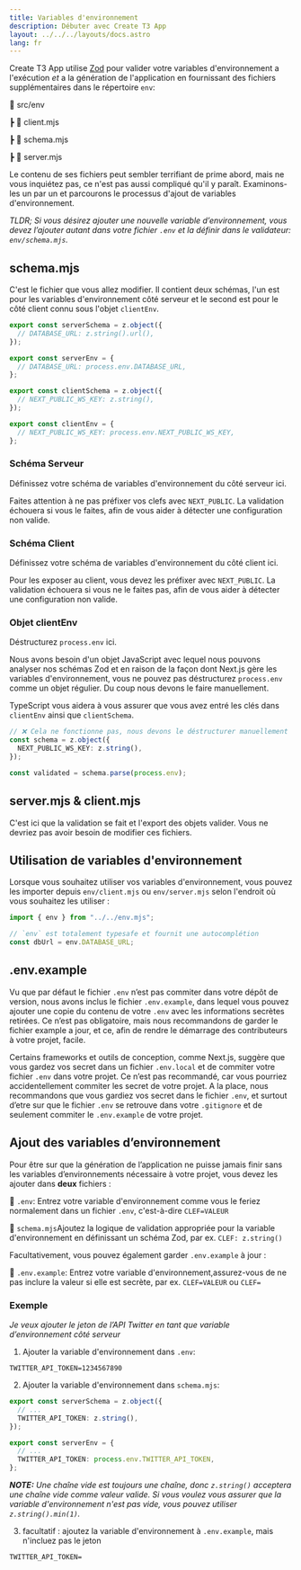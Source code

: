```yaml
---
title: Variables d'environnement
description: Débuter avec Create T3 App
layout: ../../../layouts/docs.astro
lang: fr
---
```


Create T3 App utilise [Zod](https://github.com/colinhacks/zod) pour valider votre variables d'environnement a l'exécution _et_ a la génération de l'application en fournissant des fichiers supplémentaires dans le répertoire `env`:

📁 src/env

┣ 📄 client.mjs

┣ 📄 schema.mjs

┣ 📄 server.mjs

Le contenu de ses fichiers peut sembler terrifiant de prime abord, mais ne vous inquiétez pas, ce n'est pas aussi compliqué qu'il y paraît.
Examinons-les un par un et parcourons le processus d'ajout de variables d'environnement.

_TLDR; Si vous désirez ajouter une nouvelle variable d’environnement, vous devez l’ajouter autant dans votre fichier `.env` et la définir dans le validateur: `env/schema.mjs`._

## schema.mjs

C'est le fichier que vous allez modifier. Il contient deux schémas, l'un est pour les variables d'environnement côté serveur et le second est pour le côté client connu sous l'objet `clientEnv`.

```ts:env/schema.mjs
export const serverSchema = z.object({
  // DATABASE_URL: z.string().url(),
});

export const serverEnv = {
  // DATABASE_URL: process.env.DATABASE_URL,
};

export const clientSchema = z.object({
  // NEXT_PUBLIC_WS_KEY: z.string(),
});

export const clientEnv = {
  // NEXT_PUBLIC_WS_KEY: process.env.NEXT_PUBLIC_WS_KEY,
};
```

### Schéma Serveur

Définissez votre schéma de variables d'environnement du côté serveur ici.

Faites attention à ne pas préfixer vos clefs avec `NEXT_PUBLIC`. La validation échouera si vous le faites, afin de vous aider à détecter une configuration non valide.

### Schéma Client

Définissez votre schéma de variables d'environnement du côté client ici.

Pour les exposer au client, vous devez les préfixer avec `NEXT_PUBLIC`. La validation échouera si vous ne le faites pas, afin de vous aider à détecter une configuration non valide.

### Objet clientEnv

Déstructurez `process.env` ici.

Nous avons besoin d'un objet JavaScript avec lequel nous pouvons analyser nos schémas Zod et en raison de la façon dont Next.js gère les variables d'environnement, vous ne pouvez pas déstructurez `process.env` comme un objet régulier. Du coup nous devons le faire manuellement.

TypeScript vous aidera à vous assurer que vous avez entré les clés dans `clientEnv` ainsi que `clientSchema`.

```ts
// ❌ Cela ne fonctionne pas, nous devons le déstructurer manuellement
const schema = z.object({
  NEXT_PUBLIC_WS_KEY: z.string(),
});

const validated = schema.parse(process.env);
```

## server.mjs & client.mjs

C'est ici que la validation se fait et l'export des objets valider. Vous ne devriez pas avoir besoin de modifier ces fichiers.

## Utilisation de variables d'environnement

Lorsque vous souhaitez utiliser vos variables d'environnement, vous pouvez les importer depuis `env/client.mjs` ou `env/server.mjs` selon l'endroit où vous souhaitez les utiliser :

```ts:pages/api/hello.ts
import { env } from "../../env.mjs";

// `env` est totalement typesafe et fournit une autocomplétion
const dbUrl = env.DATABASE_URL;
```

## .env.example

Vu que par défaut le fichier `.env` n’est pas commiter dans votre dépôt de version, nous avons inclus le fichier `.env.example`, dans lequel vous pouvez ajouter une copie du contenu de votre `.env` avec les informations secrètes retirées. Ce n’est pas obligatoire, mais nous recommandons de garder le fichier example a jour, et ce, afin de rendre le démarrage des contributeurs à votre projet, facile.

Certains frameworks et outils de conception, comme Next.js, suggère que vous gardez vos secret dans un fichier `.env.local` et de commiter votre fichier `.env` dans votre projet. Ce n’est pas recommandé, car vous pourriez accidentellement commiter les secret de votre projet. A la place, nous recommandons que vous gardiez vos secret dans le fichier `.env`, et surtout d’etre sur que le fichier `.env` se retrouve dans votre `.gitignore` et de seulement commiter le `.env.example` de votre projet.

## Ajout des variables d’environnement

Pour être sur que la génération de l’application ne puisse jamais finir sans les variables d’environnements nécessaire à votre projet, vous devez les ajouter dans **deux** fichiers :

📄 `.env`: Entrez votre variable d'environnement comme vous le feriez normalement dans un fichier `.env`, c'est-à-dire `CLEF=VALEUR`

📄 `schema.mjs`Ajoutez la logique de validation appropriée pour la variable d'environnement en définissant un schéma Zod, par ex. `CLEF: z.string()`

Facultativement, vous pouvez également garder `.env.example` à jour :

📄 `.env.example`: Entrez votre variable d'environnement,assurez-vous de ne pas inclure la valeur si elle est secrète, par ex. `CLEF=VALEUR` ou `CLEF=`

### Exemple

_Je veux ajouter le jeton de l’API Twitter en tant que variable d’environnement côté serveur_

1. Ajouter la variable d'environnement dans `.env`:

```
TWITTER_API_TOKEN=1234567890
```

2. Ajouter la variable d'environnement dans `schema.mjs`:

```ts
export const serverSchema = z.object({
  // ...
  TWITTER_API_TOKEN: z.string(),
});

export const serverEnv = {
  // ...
  TWITTER_API_TOKEN: process.env.TWITTER_API_TOKEN,
};
```

_**NOTE:** Une chaîne vide est toujours une chaîne, donc `z.string()` acceptera une chaîne vide comme valeur valide. Si vous voulez vous assurer que la variable d'environnement n'est pas vide, vous pouvez utiliser `z.string().min(1)`._

3. facultatif : ajoutez la variable d'environnement à `.env.example`, mais n'incluez pas le jeton

```
TWITTER_API_TOKEN=
```
